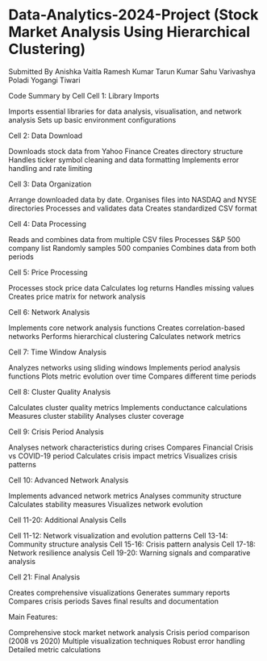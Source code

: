 # Data-Analytics-2024-Project (Stock Market Analysis Using Hierarchical Clustering)
Submitted By
Anishka Vaitla
Ramesh Kumar
Tarun Kumar Sahu 
Varivashya Poladi
Yogangi Tiwari

Code Summary by Cell
Cell 1: Library Imports

Imports essential libraries for data analysis, visualisation, and network analysis
Sets up basic environment configurations

Cell 2: Data Download

Downloads stock data from Yahoo Finance
Creates directory structure
Handles ticker symbol cleaning and data formatting
Implements error handling and rate limiting

Cell 3: Data Organization

Arrange downloaded data by date.
Organises files into NASDAQ and NYSE directories
Processes and validates data
Creates standardized CSV format

Cell 4: Data Processing

Reads and combines data from multiple CSV files
Processes S&P 500 company list
Randomly samples 500 companies
Combines data from both periods

Cell 5: Price Processing

Processes stock price data
Calculates log returns
Handles missing values
Creates price matrix for network analysis

Cell 6: Network Analysis

Implements core network analysis functions
Creates correlation-based networks
Performs hierarchical clustering
Calculates network metrics

Cell 7: Time Window Analysis

Analyzes networks using sliding windows
Implements period analysis functions
Plots metric evolution over time
Compares different time periods

Cell 8: Cluster Quality Analysis

Calculates cluster quality metrics
Implements conductance calculations
Measures cluster stability
Analyses cluster coverage

Cell 9: Crisis Period Analysis

Analyses network characteristics during crises
Compares Financial Crisis vs COVID-19 period
Calculates crisis impact metrics
Visualizes crisis patterns

Cell 10: Advanced Network Analysis

Implements advanced network metrics
Analyses community structure
Calculates stability measures
Visualizes network evolution

Cell 11-20: Additional Analysis Cells

Cell 11-12: Network visualization and evolution patterns
Cell 13-14: Community structure analysis
Cell 15-16: Crisis pattern analysis
Cell 17-18: Network resilience analysis
Cell 19-20: Warning signals and comparative analysis

Cell 21: Final Analysis

Creates comprehensive visualizations
Generates summary reports
Compares crisis periods
Saves final results and documentation

Main Features:

Comprehensive stock market network analysis
Crisis period comparison (2008 vs 2020)
Multiple visualization techniques
Robust error handling
Detailed metric calculations
